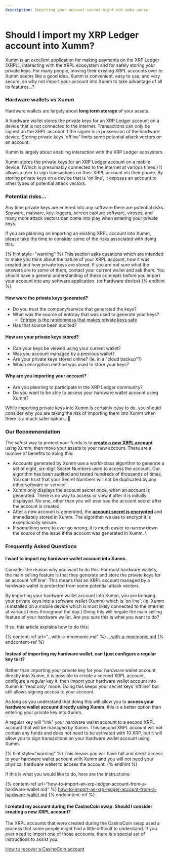 ```yaml
---
description: Importing your account secret might not make sense
---
```


# Should I import my XRP Ledger account into Xumm?

Xumm is an excellent application for making payments on the XRP Ledger (XRPL), interacting with the XRPL ecosystem and for safely storing your private keys. For many people, moving their existing XRPL accounts over to Xumm seems like a good idea. Xumm is convenient, easy to use, and very secure, so why not import your account into Xumm to take advantage of all its features...?

### Hardware wallets vs Xumm

Hardware wallets are largely about **long term storage** of your assets.

A hardware wallet stores the  private keys for an XRP Ledger account on a device that is not connected to the internet. Transactions can only be signed on the XRPL account if the signer is in possession of the hardware device. Storing private keys 'offline' limits some potential attack vectors on an account.

Xumm is largely about enabling interaction with the XRP Ledger ecosystem.

Xumm stores the private keys for an XRP Ledger account on a mobile device. (Which is presumably connected to the internet at various times.) It allows a user to sign transactions on their XRPL account via their phone. By storing private keys on a device that is 'on line', it exposes an account to other types of potential attack vectors.&#x20;

### Potential risks...

Any time private keys are entered into any software there are potential risks. Spyware, malware, key-loggers, screen capture software, viruses, and many more attack vectors can come into play when entering your private keys.

If you are planning on importing an existing XRPL account into Xumm, please take the time to consider some of the risks associated with doing this.



{% hint style="warning" %}
This section asks questions which are intended to make you think about the nature of your XRPL account, how it was created and how private keys are stored. If you are not sure what the answers are to some of them, contact your current wallet and ask them.  You should have a general understanding of these concepts before you import your account into any software application. (or hardware device)
{% endhint %}

#### How were the private keys generated?&#x20;

* Do you trust the company/service that generated the keys?
* What was the source of entropy that was used to generate your keys?
  * [Entropy is the randomness that makes private keys safe](https://en.wikipedia.org/wiki/Entropy)
* Has that source been audited?&#x20;

#### How are your private keys stored?

* Can your keys be viewed using your current wallet?&#x20;
* Was you account managed by a previous wallet?&#x20;
* Are your private keys stored online? (ie. in a "cloud backup"?)&#x20;
* Which encryption method was used to store your keys?

#### Why are you importing your account?

* Are you planning to participate in the XRP Ledger community?
* Do you want to be able to access your hardware wallet account using Xumm?

While importing private keys into Xumm is certainly easy to do, you should consider why you are taking the risk of importing them into Xumm when there is a much safer option...🤔

### Our Recommendation

The safest way to protect your funds is to [**create a** **new XRPL account**](../your-first-xrp-ledger-account/how-to-create-an-xrpl-account.md) using Xumm, then move your assets to your new account. There are a number of benefits to doing this:

* Accounts generated by Xumm use a world-class algorithm to generate a set of eight, six-digit Secret Numbers used to access the account. Our algorithm has been audited and tested hundreds of thousands of times. You can trust that your Secret Numbers will not be duplicated by any other software or service.&#x20;
* Xumm only displays the account secret once, when an account is generated. There is no way to access or view it after it is initially displayed. No one, other than you will ever see the account secret after the account is created.
* After a new account is generated, the [**account secret is encrypted**](../../security-and-xumm/all-about-security/upgrading-your-encryption.md) and immediately stored in Xumm. The algorithm we use to encrypt it is exceptionally secure.  &#x20;
* If something were to ever go wrong, it is much easier to narrow down the source of the issue if the account was generated in Xumm. \


### Frequently Asked Questions

#### I want to import my hardware wallet account into Xumm.

Consider the reason why you want to do this. For most hardware wallets, the main selling feature is that they generate and store the private keys for an account 'off line'. This means that an XRPL account managed by a  hardware wallet is protected from some potential attack vectors.

By importing your hardware wallet account into Xumm, you are bringing your private keys into a software wallet (Xumm) which is 'on line'.  (ie. Xumm is installed on a mobile device which is most likely connected to the internet at various times throughout the day.)  Doing this will negate the main selling feature of your hardware wallet.  Are you sure this is what you want to do?

If so, this article explains how to do this:

{% content-ref url="...with-a-mnemonic.md" %}
[...with-a-mnemonic.md](...with-a-mnemonic.md)
{% endcontent-ref %}

#### Instead of importing my hardware wallet, can I just configure a regular key to it?

Rather than importing your private key for your hardware wallet account directly into Xumm, it is possible to create a second XRPL account, configure a regular key it, then import your hardware wallet account into Xumm in 'read only' mode. Doing this keeps your secret keys 'offline" but still allows signing access to your account.&#x20;

As long as you understand that doing this will allow you to **access your hardware wallet account directly using Xumm**, this is a better option than entering your private key into Xumm.

A regular key will "link" your hardware wallet account to a second XRPL account that will be managed by Xumm. This second XRPL account will not contain any funds and does not need to be activated with 10 XRP, but it will allow you to sign transactions on your hardware wallet account using Xumm.&#x20;

{% hint style="warning" %}
This means you will have full and direct access to your hardware wallet account with Xumm and you will not need your physical hardware wallet to access the account.
{% endhint %}

If this is what you would like to do, here are the instructions:

{% content-ref url="how-to-import-an-xrp-ledger-account-from-a-hardware-wallet.md" %}
[how-to-import-an-xrp-ledger-account-from-a-hardware-wallet.md](how-to-import-an-xrp-ledger-account-from-a-hardware-wallet.md)
{% endcontent-ref %}

#### I created my account during the CasinoCoin swap. Should I consider creating a new XRPL account?

The XRPL accounts that were created during the CasinoCoin swap used a process that some people might find a little difficult to understand. If you ever need to import one of those accounts, there is a special set of instructions to assist you:

[How to recover a CasinoCoin account](https://eminence.freshdesk.com/support/solutions/articles/80000965171-how-to-recover-a-swapped-casinocoin-xumm-account)

